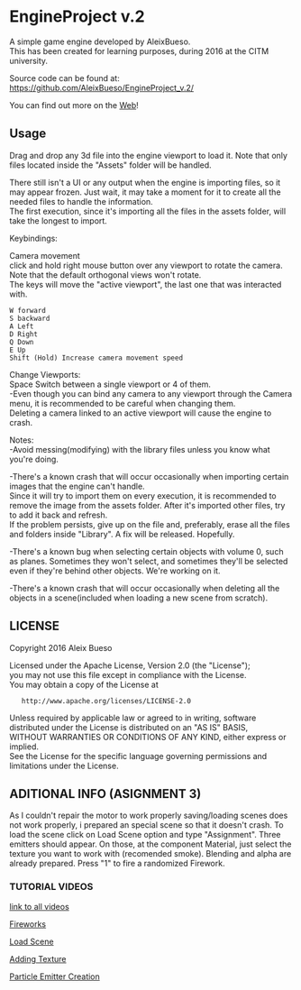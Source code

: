 
# EngineProject v.2

A simple game engine developed by AleixBueso.     
This has been created for learning purposes, during 2016 at the CITM university.   

Source code can be found at:        
https://github.com/AleixBueso/EngineProject_v.2/

You can find out more on the [Web](https://aleixbueso.github.io/EngineProject_v.2/)!

## Usage

Drag and drop any 3d file into the engine viewport to load it. Note that only files located inside the "Assets" folder will be handled.


There still isn't a UI or any output when the engine is importing files, so it may appear frozen. Just wait, it may take a moment
for it to create all the needed files to handle the information.  
The first execution, since it's importing all the files in the assets folder, will take the longest to import.  



Keybindings:  

Camera movement  
	click and hold right mouse button over any viewport to rotate the camera.  
	Note that the default orthogonal views won't rotate.  
	The keys will move the "active viewport", the last one that was interacted with.  

	W forward  
	S backward  
	A Left  
	D Right  
	Q Down  
	E Up  
	Shift (Hold) Increase camera movement speed  
	
Change Viewports:  
	Space Switch between a single viewport or 4 of them.  
	-Even though you can bind any camera to any viewport through the Camera menu, it is recommended to be careful when changing them.  
		Deleting a camera linked to an active viewport will cause the engine to crash.  



Notes:  
-Avoid messing(modifying) with the library files unless you know what you're doing.  

-There's a known crash that will occur occasionally when importing certain images that the engine can't handle.  
Since it will try to import them on every execution, it is recommended to remove the image from the assets folder. After it's
imported other files, try to add it back and refresh.  
	If the problem persists, give up on the file and, preferably, erase all the files and folders inside "Library". A fix will be released. Hopefully.  
 
-There's a known bug when selecting certain objects with volume 0, such as planes. Sometimes they won't select, and sometimes they'll be selected even if they're behind other objects. We're working on it.  

-There's a known crash that will occur occasionally when deleting all the objects in a scene(included when loading a new scene from scratch).

## LICENSE

 Copyright 2016 Aleix Bueso

   Licensed under the Apache License, Version 2.0 (the "License");    
   you may not use this file except in compliance with the License.    
   You may obtain a copy of the License at    

       http://www.apache.org/licenses/LICENSE-2.0

   Unless required by applicable law or agreed to in writing, software     
   distributed under the License is distributed on an "AS IS" BASIS,    
   WITHOUT WARRANTIES OR CONDITIONS OF ANY KIND, either express or implied.    
   See the License for the specific language governing permissions and    
   limitations under the License.

## ADITIONAL INFO (ASIGNMENT 3)

As I couldn't repair the motor to work properly saving/loading scenes does not work properly, i prepared an special scene so that it doesn't crash. 
To load the scene click on Load Scene option and type "Assignment". 
Three emitters should appear. On those, at the component Material, just select the texture you want to work with (recomended smoke). 
Blending and alpha are already prepared. 
Press "1" to fire a randomized Firework.

### TUTORIAL VIDEOS

[link to all videos](https://drive.google.com/open?id=0B9SRT_gp33sHUmU5M3FlbmI3NFk)

[Fireworks](https://youtu.be/ygSx58NHNpA)

[Load Scene](https://youtu.be/Zq3aY2mX5GY)

[Adding Texture](https://youtu.be/i4ywFXY9owg)

[Particle Emitter Creation](https://youtu.be/3Uj3NwF6MZE)
